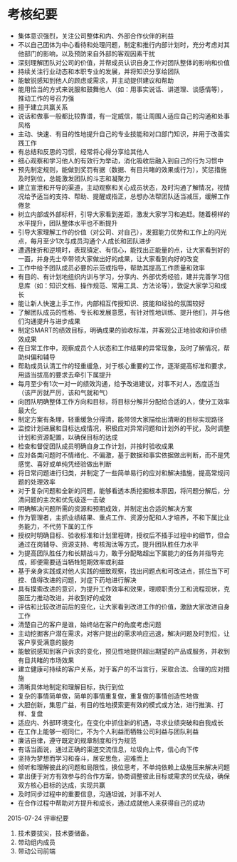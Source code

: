 # 考核纪要

- 集体意识强烈，关注公司整体和内、外部合作伙伴的利益
- 不以自己团体为中心看待和处理问题，制定和推行内部计划时，充分考虑对其他部门的影响，以及预防来自外部的客观因素干扰
- 深刻理解团队对公司的价值，并帮成员认识自身工作对团队整体的影响和价值
- 持续关注行业动态和本职专业的发展，并将知识分享给团队
- 能敏锐感知到他人的顾虑或需求，并主动提供建议和帮助
- 能用恰当的方式来说服和鼓舞他人（如：用事实说话、讲道理、谈感情等），推动工作的号召力强
- 擅于建立共赢关系
- 说话和做事一般都比较靠谱，有一定威信，能让周围人适应自己的沟通和处事风格
- 主动、快速、有目的性地提升自己的专业技能和对口部门知识，并用于改善实践工作
- 有总结和反思的习惯，经常将心得分享给其他人
- 细心观察和学习他人的有效行为举动，消化吸收后融入到自己的行为习惯中
- 预先制定规则，能做到奖罚有据（数据、有目共睹的效果或行为），奖惩措施及时到位，总能激发团队的斗志和凝聚力
- 建立宣泄和开导的渠道，主动观察和关心成员状态，及时沟通了解情况，视情况给予适当的支持、帮助、提醒或指正，总想办法帮团队适当减压，缓解工作倦怠
- 树立内部或外部标杆，引导大家看到差距，激发大家学习和追赶。随着榜样的水平提升，团队整体水平也不断提升
- 引导大家理解工作的价值（对公司、对自己），发掘能力优势和工作上的闪光点，每月至少1次与成员沟通个人成长和团队进步
- 遭遇挫折和逆境时，表现镇定、有信心，能找出正能量的点，让大家看到好的一面，并身先士卒带领大家做出好的成果，让大家看到向好的改变
- 工作中给予团队成员必要的示范或指导，帮助其提高工作质量和效率
- 有目的、有计划地组织内训与学习，分享内、外部优秀经验，建并完善学习信息库（如：知识文档、操作规范、常用工具、方法论等），敦促大家学习和成长
- 能让新人快速上手工作，内部相互传授知识、技能和经验的氛围较好
- 了解团队成员的性格、专长和发展意愿，有针对性地训练、提升他们，并与他们沟通提升与进步成果
- 制定SMART的绩效目标，明确成果的验收标准，并客观公正地验收和评价绩效成果
- 在日常工作中，观察成员个人状态和工作结果的异常现象，及时了解情况，帮助纠偏和辅导
- 帮助成员认清工作的轻重缓急，对于核心重要的工作，逐渐提高标准和要求，用适当拔高的要求去牵引下属提升
- 每月至少有1次一对一的绩效沟通，给予改进建议，对事不对人，态度适当（该严厉就严厉，该和气就和气）
- 向团队明确整体工作方向和目标，将目标分解并分配给合适的人，使分工效率最大化
- 制定方案有条理，轻重缓急分得清，能带领大家描绘出清晰的目标实现路径
- 监控计划进展和目标达成情况，积极应对异常问题和计划外的干扰，及时调整计划和资源配置，以确保目标的达成
- 检查和督促团队成员明确自身工作计划，并按时验收成果
- 应对各类问题时不情绪化、不偏激，基于数据和事实依据做出判断，而不是凭感觉、喜好或单纯凭经验做出判断
- 将日常问题进行归类，并制定了一些简单易行的应对和解决措施，提高常规问题的处理效率
- 对于复杂问题和全新的问题，能够看透本质挖掘根本原因，将问题分解后，分清问题的主次和优先级逐一击破
- 明确解决问题所需的资源和预期成效，并制定出合适的解决方案
- 作为管理者，主抓业绩结果、重点工作、资源分配和人才培养，不和下属比业务能力，不代劳下属的工作
- 授权时明确目标、验收标准和计划里程碑，授权后不插手过程中的细节，但会通过在岗辅导、资源支持、考核淘汰等方式，提升团队胜任力水平
- 为提高团队胜任力和长期战斗力，敢于分配略超出下属能力的任务并指导完成，即便需要适当牺牲短期效率或利益
- 基于亲身实践或对他人实践的细致观察，找出问题点和可改进点，抓住当下可控、值得改进的问题，对症下药地进行解决
- 具有摸索改进的意识，为提升工作效率和效果，理顺职责分工和流程现状，克服压力推动改进，并收到好的成效
- 评估和比较改进前后的变化，让大家看到改进工作的价值，激励大家改进自身工作
- 清楚自己的客户是谁，始终站在客户的角度考虑问题
- 主动挖掘客户潜在需求，对客户提出的需求响应迅速，解决问题及时到位，让客户享受满意的服务
- 能敏锐感知到客户诉求的变化，预见性地提供超出期望的产品或服务，并收到有目共睹的市场效果
- 建立健康可持续的客户关系，对于客户的不当言行，采取合法、合理的应对措施
- 清晰具体地制定和理解目标，执行到位
- 复杂的事情简单做，简单的事情重复做，重复做的事情创造性地做
- 大胆创新，集思广益，有目的性地摸索更有效的模式或方法，进行推演、打样、复盘
- 适应内、外部环境变化，在变化中抓住新的机遇，寻求业绩突破和自我成长
- 在工作上能够一视同仁，不为个人利益而牺牲公司利益与团队利益
- 廉洁自律，遵守既定的规章制度和行为规范
- 有话当面说，通过正确的渠道交流信息，垃圾向上传，信心向下传
- 坚持为梦想而学习和奋斗，居安思危，迎难而上
- 倾听和理解彼此的问题和局限性，换位思考，不单纯依赖上级施压来解决问题
- 拿出便于对方有效参与的合作方案，协商调整彼此目标或需求的优先级，确保双方核心目标的达成，实现共赢
- 及时同步过程中的重要信息，沟通坦诚，对事不对人
- 在合作过程中帮助对方提升和成长，通过成就他人来获得自己的成功


2015-07-24 评审纪要
1. 技术要拔尖，技术要储备。
2. 带动组内成员
3. 带动公司前端
